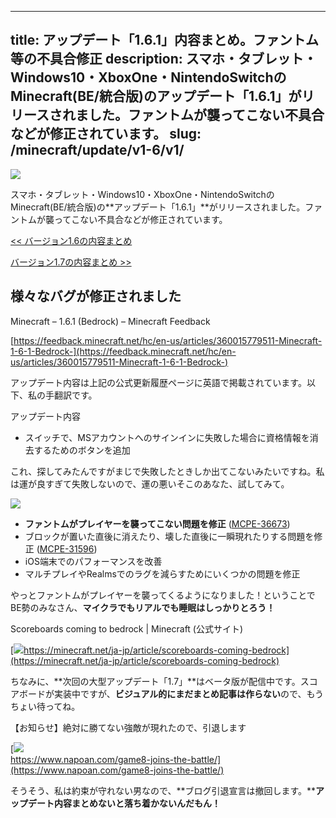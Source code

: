 
---
title: アップデート「1.6.1」内容まとめ。ファントム等の不具合修正
description: スマホ・タブレット・Windows10・XboxOne・NintendoSwitchのMinecraft(BE/統合版)のアップデート「1.6.1」がリリースされました。ファントムが襲ってこない不具合などが修正されています。
slug: /minecraft/update/v1-6/v1/
---

![](https://cdn-ak.f.st-hatena.com/images/fotolife/s/sasigume/20210208/20210208111009.png)

スマホ・タブレット・Windows10・XboxOne・NintendoSwitchのMinecraft(BE/統合版)の**アップデート「1.6.1」**がリリースされました。ファントムが襲ってこない不具合などが修正されています。

[<< バージョン1.6の内容まとめ](https://www.napoan.com/bedrock-update-16/)

[バージョン1.7の内容まとめ >>](https://www.napoan.com/mcbe-update-17/)

## 様々なバグが修正されました

Minecraft – 1.6.1 (Bedrock) – Minecraft Feedback

[https://feedback.minecraft.net/hc/en-us/articles/360015779511-Minecraft-1-6-1-Bedrock-](https://feedback.minecraft.net/hc/en-us/articles/360015779511-Minecraft-1-6-1-Bedrock-)

アップデート内容は上記の公式更新履歴ページに英語で掲載されています。以下、私の手翻訳です。

アップデート内容

*   スイッチで、MSアカウントへのサインインに失敗した場合に資格情報を消去するためのボタンを追加

これ、探してみたんですがまじで失敗したときしか出てこないみたいですね。私は運が良すぎて失敗しないので、運の悪いそこのあなた、試してみて。

![](https://cdn-ak.f.st-hatena.com/images/fotolife/s/sasigume/20210208/20210208105034.png)

*   **ファントムがプレイヤーを襲ってこない問題を修正** ([MCPE-36673](https://bugs.mojang.com/browse/MCPE-36673))
*   ブロックが置いた直後に消えたり、壊した直後に一瞬現れたりする問題を修正 ([MCPE-31596](https://bugs.mojang.com/browse/MCPE-31596))
*   iOS端末でのパフォーマンスを改善
*   マルチプレイやRealmsでのラグを減らすためにいくつかの問題を修正

やっとファントムがプレイヤーを襲ってくるようになりました！ということでBE勢のみなさん、**マイクラでもリアルでも睡眠はしっかりとろう！**

Scoreboards coming to bedrock | Minecraft (公式サイト)

[![](https://cdn-ak.f.st-hatena.com/images/fotolife/s/sasigume/20210208/20210208115315.png)https://minecraft.net/ja-jp/article/scoreboards-coming-bedrock](https://minecraft.net/ja-jp/article/scoreboards-coming-bedrock)

ちなみに、**次回の大型アップデート「1.7」**はベータ版が配信中です。スコアボードが実装中ですが、**ビジュアル的にまだまとめ記事は作らない**ので、もうちょい待ってね。

【お知らせ】絶対に勝てない強敵が現れたので、引退します

[![](https://cdn-ak.f.st-hatena.com/images/fotolife/s/sasigume/20210208/20210208110737.png)  
https://www.napoan.com/game8-joins-the-battle/](https://www.napoan.com/game8-joins-the-battle/)

そうそう、私は約束が守れない男なので、**ブログ引退宣言は撤回します。****アップデート内容まとめないと落ち着かないんだもん！**
